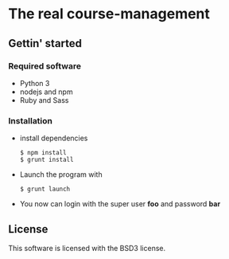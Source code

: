 # The real course-management

## Gettin' started

### Required software

* Python 3
* nodejs and npm
* Ruby and Sass 


### Installation

* install dependencies

  ```
  $ npm install
  $ grunt install
  ```
  
* Launch the program with

  ```
  $ grunt launch
  ```

* You now can login with the super user **foo** and password **bar**

## License

This software is licensed with the BSD3 license.

